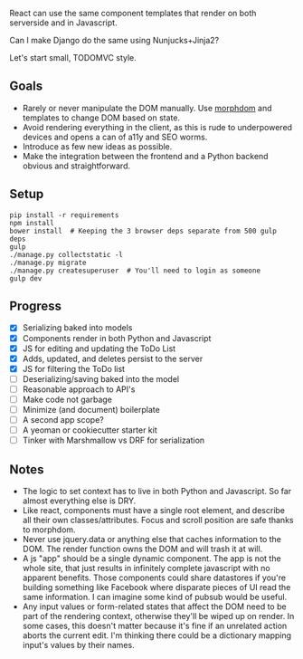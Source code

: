 React can use the same component templates that render on both serverside and in Javascript.

Can I make Django do the same using Nunjucks+Jinja2?

Let's start small, TODOMVC style.

## Goals

- Rarely or never manipulate the DOM manually. Use [morphdom](https://github.com/patrick-steele-idem/morphdom) and templates to change DOM based on state.
- Avoid rendering everything in the client, as this is rude to underpowered devices and opens a can of a11y and SEO worms.
- Introduce as few new ideas as possible.
- Make the integration between the frontend and a Python backend obvious and straightforward.

## Setup

```
pip install -r requirements
npm install
bower install  # Keeping the 3 browser deps separate from 500 gulp deps
gulp
./manage.py collectstatic -l
./manage.py migrate
./manage.py createsuperuser  # You'll need to login as someone
gulp dev
```

## Progress

- [x] Serializing baked into models
- [x] Components render in both Python and Javascript
- [x] JS for editing and updating the ToDo List 
- [x] Adds, updated, and deletes persist to the server
- [x] JS for filtering the ToDo list
- [ ] Deserializing/saving baked into the model
- [ ] Reasonable approach to API's
- [ ] Make code not garbage
- [ ] Minimize (and document) boilerplate
- [ ] A second app scope?
- [ ] A yeoman or cookiecutter starter kit
- [ ] Tinker with Marshmallow vs DRF for serialization

## Notes

- The logic to set context has to live in both Python and Javascript. So far almost everything else is DRY.
- Like react, components must have a single root element, and describe all their own classes/attributes. Focus and scroll position are safe thanks to morphdom.
- Never use jquery.data or anything else that caches information to the DOM. The render function owns the DOM and will trash it at will.
- A js "app" should be a single dynamic component. The app is not the whole site, that just results in infinitely complete javascript with no apparent benefits. Those components could share datastores if you're building something like Facebook where disparate pieces of UI read the same information. I can imagine some kind of pubsub would be useful.
- Any input values or form-related states that affect the DOM need to be part of the rendering context, otherwise they'll be wiped up on render. In some cases, this doesn't matter because it's fine if an unrelated action aborts the current edit. I'm thinking there could be a dictionary mapping input's values by their names.
